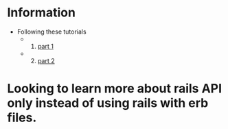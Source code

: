 # Information

- Following these tutorials
  - 1. [part 1](https://www.microverse.org/blog/test-driven-development-of-restful-json-api-with-rails)
  - 2. [part 2](https://www.microverse.org/blog/build-a-restful-api-authentication-with-jwt)

# Looking to learn more about rails API only instead of using rails with erb files.
